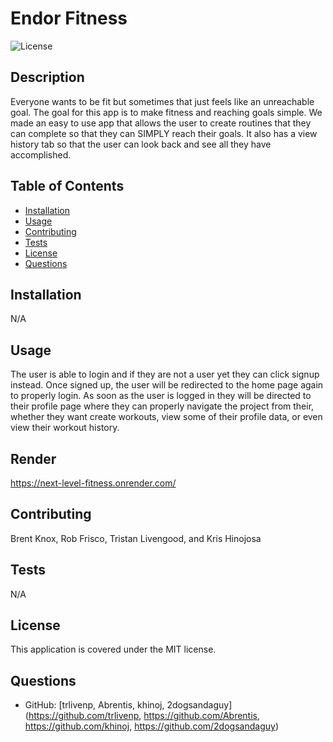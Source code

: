 
# Endor Fitness

![License](https://img.shields.io/badge/License-MIT-brightgreen)

## Description
Everyone wants to be fit but sometimes that just feels like an unreachable goal. The goal for this app is to make fitness and reaching goals simple. We made an easy to use app that allows the user to create routines that they can complete so that they can SIMPLY reach their goals. It also has a view history tab so that the user can look back and see all they have accomplished.

## Table of Contents
- [Installation](#installation)
- [Usage](#usage)
- [Contributing](#contributing)
- [Tests](#tests)
- [License](#license)
- [Questions](#questions)

## Installation
N/A

## Usage
 The user is able to login and if they are not a user yet they can click signup instead. Once signed up, the user will be redirected to the home page again to properly login. As soon as the user is logged in they will be directed to their profile page where they can properly navigate the project from their, whether they want create workouts, view some of their profile data, or even view their workout history.

## Render
https://next-level-fitness.onrender.com/ 

## Contributing
Brent Knox, Rob Frisco, Tristan Livengood, and Kris Hinojosa

## Tests
N/A

## License
This application is covered under the MIT license.

## Questions
- GitHub: [trlivenp, Abrentis, khinoj, 2dogsandaguy](https://github.com/trlivenp, https://github.com/Abrentis, https://github.com/khinoj, https://github.com/2dogsandaguy)
